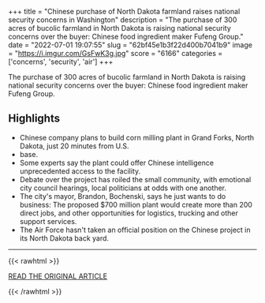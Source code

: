 +++
title = "Chinese purchase of North Dakota farmland raises national security concerns in Washington"
description = "The purchase of 300 acres of bucolic farmland in North Dakota is raising national security concerns over the buyer: Chinese food ingredient maker Fufeng Group."
date = "2022-07-01 19:07:55"
slug = "62bf45e1b3f22d400b7041b9"
image = "https://i.imgur.com/GsFwK3g.jpg"
score = "6166"
categories = ['concerns', 'security', 'air']
+++

The purchase of 300 acres of bucolic farmland in North Dakota is raising national security concerns over the buyer: Chinese food ingredient maker Fufeng Group.

## Highlights

- Chinese company plans to build corn milling plant in Grand Forks, North Dakota, just 20 minutes from U.S.
- base.
- Some experts say the plant could offer Chinese intelligence unprecedented access to the facility.
- Debate over the project has roiled the small community, with emotional city council hearings, local politicians at odds with one another.
- The city's mayor, Brandon, Bochenski, says he just wants to do business: The proposed $700 million plant would create more than 200 direct jobs, and other opportunities for logistics, trucking and other support services.
- The Air Force hasn't taken an official position on the Chinese project in its North Dakota back yard.

---

{{< rawhtml >}}
  <p class="article-category">
    <a target="_blank" href="https://www.cnbc.com/2022/07/01/chinese-purchase-of-north-dakota-farmland-raises-national-security-concerns-in-washington.html">READ THE ORIGINAL ARTICLE</a>
  </p>
{{< /rawhtml >}}
